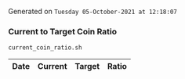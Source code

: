 Generated on `Tuesday 05-October-2021 at 12:18:07`

### Current to Target Coin Ratio
`current_coin_ratio.sh`

Date|Current|Target|Ratio
---|---|---|---
